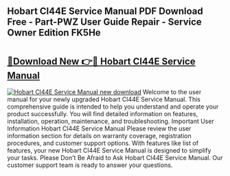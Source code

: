 ## Hobart Cl44E Service Manual PDF Download Free - Part-PWZ User Guide Repair - Service Owner Edition FK5He

# <h2><a href="http://bc27482.oget.top/?id=Hobart+Cl44E+Service+Manual">🔗Download New 👉🔴 Hobart Cl44E Service Manual</a></h2>

[![Hobart Cl44E Service Manual new download](https://i.imgur.com/5g1atiW.png)](http://bc27482.oget.top/?id=Hobart+Cl44E+Service+Manual)
Welcome to the user manual for your newly upgraded Hobart Cl44E Service Manual. This comprehensive guide is intended to help you understand and operate your product successfully. You will find detailed information on features, installation, operation, maintenance, and troubleshooting. Important User Information Hobart Cl44E Service Manual Please review the user information section for details on warranty coverage, registration procedures, and customer support options. With features like list of features, your new Hobart Cl44E Service Manual is designed to simplify your tasks. Please Don't Be Afraid to Ask Hobart Cl44E Service Manual. Our customer support team is ready to answer your questions.
